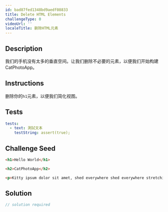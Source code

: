 ```yaml
---
id: bad87fed1348bd9aedf08833
title: Delete HTML Elements
challengeType: 0
videoUrl: ''
localeTitle: 删除HTML元素
---
```


## Description
<section id="description">我们的手机没有太多的垂直空间。让我们删除不必要的元素，以便我们开始构建CatPhotoApp。 </section>

## Instructions
<section id="instructions">删除你的<code>h1</code>元素，以便我们简化视图。 </section>

## Tests
<section id='tests'>

```yml
tests:
  - text: 測試文本
    testString: assert(true);

```

</section>

## Challenge Seed
<section id='challengeSeed'>

<div id='html-seed'>

```html
<h1>Hello World</h1>

<h2>CatPhotoApp</h2>

<p>Kitty ipsum dolor sit amet, shed everywhere shed everywhere stretching attack your ankles chase the red dot, hairball run catnip eat the grass sniff.</p>

```

</div>



</section>

## Solution
<section id='solution'>

```js
// solution required
```
</section>
